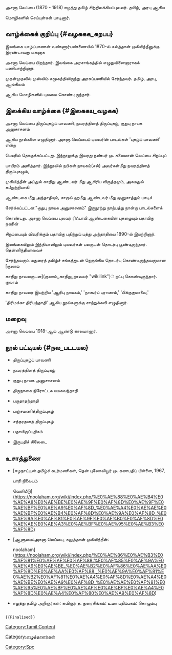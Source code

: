 அசனா லெப்பை (1870 - 1918) ஈழத்து தமிழ் சிற்றிலக்கியப்புலவர். தமிழ், அரபு ஆகிய
மொழிகளில் செய்யுள்கள் பாடினார்.

## வாழ்க்கைக் குறிப்பு {#வழககக_கறபப}

இலங்கை யாழ்ப்பாணன் வண்ணார்பண்ணையில் 1870-ல் சுல்த்தான் முகியித்தீனுக்கு இரண்டாவது மகனாக
அசனா லெப்பை பிறந்தார். இலங்கை அரசாங்கத்தில் எழுதுவினைஞராகக் பணியாற்றினார்.
முதன்முதலில் முஸ்லிம் சமூகத்திலிருந்து அரசுப்பணியில் சேர்ந்தவர். தமிழ், அரபு, ஆங்கிலம்
ஆகிய மொழிகளில் புலமை கொண்டிருந்தார்.

## இலக்கிய வாழ்க்கை {#இலககய_வழகக}

அசனா லெப்பை திருப்புகழ்ப் பாவணி, நவரத்தினத் திருப்புகழ், குதுபு நாயக அனுசாசனம்
ஆகிய நூல்களை எழுதினார். அசளு லெப்பைப் புலவரின் பாடல்கள் 'புகழ்ப் பாவணி' என்ற
பெயரில் தொகுக்கப்பட்டது. இந்நூலுக்கு இவரது நண்பர் மு. சுலைமான் லெப்பை சிறப்புப்
பாயிரம் அளித்தார். இந்நூலில் நபிகள் நாயகம்(சல்) அவர்கள்மீது நவரத்தினத் திருப்புகழும்,
முகியித்தீன் அப்துல் காதிறு ஆண்டவர் மீது ஆசிரிய விருத்தமும், அகமதுல் கபீறுற்றியாகி
ஆண்டகை மீது அந்தாதியும், சாகுல் ஹமீது ஆண்டவர் மீது முனுசாத்தும் பாடிச்
சேர்க்கப்பட்டன.\"குதுபு நாயக அனுசாசனம்\" இருநூற்று நாற்பத்து நான்கு பாடல்களைக்
கொண்டது. அசனா லெப்பை புலவர் ரிஃபாயி ஆண்டகையின் புகழையும் பதாயிகு நகரின்
சிறப்பையும் விவரிக்கும் பதாயிகு பதிற்றுப் பத்து அந்தாதியை 1890-ல் இயற்றினார்.

இலங்கையிலும் இந்தியாவிலும் புலவர்கள் பலருடன் தொடர்பு பூண்டிருந்தார். தென்னிந்தியாவைச்
சேர்ந்தவரும் மதுரைத் தமிழ்ச் சங்கத்துடன் நெருங்கிய தொடர்பு கொண்டிருந்தவருமான [குலாம்
காதிறு நாவலருடன](குலாம்_காதிறு_நாவலர் "wikilink")் நட்பு கொண்டிருந்தார். குலாம்
காதிறு நாவலர் இயற்றிய 'ஆரிபு நாயகம்,' 'நாகூர்ப் புராணம்,\' \'பிக்குகுமாலை,\'
\'திரிமக்கா திரிபந்தாதி\' ஆகிய நூல்களுக்கு சாற்றுக்கவி எழுதினார்.

## மறைவு

அசனா லெப்பை 1918-ஆம் ஆண்டு காலமானார்.

## நூல் பட்டியல் {#நல_படடயல}

-   திருப்புகழ்ப் பாவணி
-   நவரத்தினத் திருப்புகழ்
-   குதுபு நாயக அனுசாசனம்
-   திருநாகை நிரோட்டக யமகவந்தாதி
-   பகுதாதந்தாதி
-   பஞ்சமணித்திருப்புகழ்
-   சத்தரதனத் திருப்புகழ்
-   பதாயிகுப்பதிகம்
-   இருபதிச் சிலேடை

## உசாத்துணை

-   [ஈழநாட்டின் தமிழ்ச் சுடர்மணிகள், தென் புலோலியூர் மு. கணபதிப் பிள்ளை, 1967,
    பாரி நிலையம்
    வெளியீடு](https://noolaham.org/wiki/index.php/%E0%AE%88%E0%AE%B4%E0%AE%A8%E0%AE%BE%E0%AE%9F%E0%AF%8D%E0%AE%9F%E0%AE%BF%E0%AE%A9%E0%AF%8D_%E0%AE%A4%E0%AE%AE%E0%AE%BF%E0%AE%B4%E0%AF%8D%E0%AE%9A%E0%AF%8D_%E0%AE%9A%E0%AF%81%E0%AE%9F%E0%AE%B0%E0%AF%8D%E0%AE%AE%E0%AE%A3%E0%AE%BF%E0%AE%95%E0%AE%B3%E0%AF%8D)
-   [ஆளுமை:அசனா லெப்பை, சுலுத்தான் முகியித்தீன்:
    noolaham](https://noolaham.org/wiki/index.php/%E0%AE%86%E0%AE%B3%E0%AF%81%E0%AE%AE%E0%AF%88:%E0%AE%85%E0%AE%9A%E0%AE%A9%E0%AE%BE_%E0%AE%B2%E0%AF%86%E0%AE%AA%E0%AF%8D%E0%AE%AA%E0%AF%88,_%E0%AE%9A%E0%AF%81%E0%AE%B2%E0%AF%81%E0%AE%A4%E0%AF%8D%E0%AE%A4%E0%AE%BE%E0%AE%A9%E0%AF%8D_%E0%AE%AE%E0%AF%81%E0%AE%95%E0%AE%BF%E0%AE%AF%E0%AE%BF%E0%AE%A4%E0%AF%8D%E0%AE%A4%E0%AF%80%E0%AE%A9%E0%AF%8D)
-   ஈழத்து தமிழ் அறிஞர்கள்: கவிஞர் த. துரைசிங்கம்: உமா பதிப்பகம்: கொழும்பு

```{=mediawiki}
{{Finalised}}
```
[Category:Tamil Content](Category:Tamil_Content "wikilink")
[Category:எழுத்தாளர்கள்](Category:எழுத்தாளர்கள் "wikilink")
[Category:Spc](Category:Spc "wikilink")
